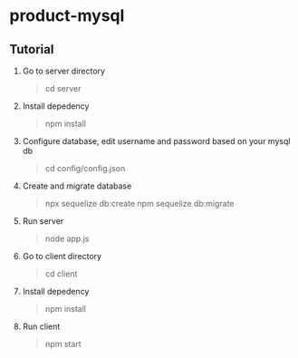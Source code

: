 # product-mysql

## Tutorial

1. Go to server directory
   > cd server
2. Install depedency

   > npm install

3. Configure database, edit username and password based on your mysql db

   > cd config/config.json

4. Create and migrate database

   > npx sequelize db:create
   > npm sequelize db:migrate

5. Run server

   > node app.js

6. Go to client directory

   > cd client

7. Install depedency

   > npm install

8. Run client

   > npm start
